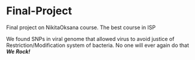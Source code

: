 # Final-Project
Final project on NikitaOksana course. The best course in ISP 

We found SNPs in viral genome that allowed virus to avoid justice of Restriction/Modification system of bacteria. No one will ever again do that
***We Rock!***
